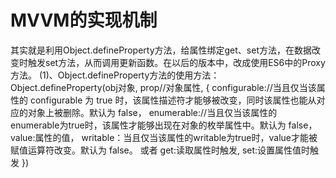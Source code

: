 # MVVM的实现机制
  其实就是利用Object.defineProperty方法，给属性绑定get、set方法，在数据改变时触发set方法，从而调用更新函数。在以后的版本中，改成使用ES6中的Proxy方法。
  (1)、Object.defineProperty方法的使用方法：
  Object.defineProperty(obj对象, prop//对象属性, {
    configurable://当且仅当该属性的 configurable 为 true 时，该属性描述符才能够被改变，同时该属性也能从对应的对象上被删除。默认为 false，
    enumerable://当且仅当该属性的enumerable为true时，该属性才能够出现在对象的枚举属性中。默认为 false，
    value:属性的值，
    writable：当且仅当该属性的writable为true时，value才能被赋值运算符改变。默认为 false。
    或者
    get:读取属性时触发,
    set:设置属性值时触发
  })
  
